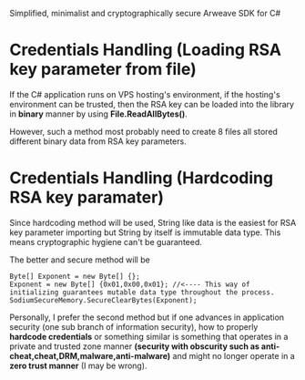 Simplified, minimalist and cryptographically secure Arweave SDK for C#

# Credentials Handling (Loading RSA key parameter from file)
If the C# application runs on VPS hosting's environment, if the hosting's environment can be trusted, then the RSA key can be loaded into the library in **binary** manner by using **File.ReadAllBytes()**.

However, such a method most probably need to create 8 files all stored different binary data from RSA key parameters.

# Credentials Handling (Hardcoding RSA key paramater)
Since hardcoding method will be used, String like data is the easiest for RSA key parameter importing but String by itself is immutable data type. This means cryptographic hygiene can't be guaranteed.

The better and secure method will be
```
Byte[] Exponent = new Byte[] {};
Exponent = new Byte[] {0x01,0x00,0x01}; //<---- This way of initializing guarantees mutable data type throughout the process.
SodiumSecureMemory.SecureClearBytes(Exponent);
```

Personally, I prefer the second method but if one advances in application security (one sub branch of information security), how to properly **hardcode credentials** or something similar is something that operates
in a private and trusted zone manner **(security with obscurity such as anti-cheat,cheat,DRM,malware,anti-malware)** and might no longer operate in a **zero trust manner** (I may be wrong). 

